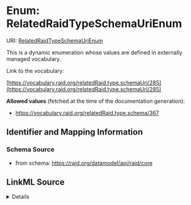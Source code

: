 # Enum: RelatedRaidTypeSchemaUriEnum 



URI: [RelatedRaidTypeSchemaUriEnum](../enums/RelatedRaidTypeSchemaUriEnum.md)


This is a dynamic enumeration whose values are defined in externally managed vocabulary. 

Link to the vocabulary:

[https://vocabulary.raid.org/relatedRaid.type.schemaUri/285](https://vocabulary.raid.org/relatedRaid.type.schemaUri/285)


**Allowed values** (fetched at the time of the documentation generation):

* https://vocabulary.raid.org/relatedRaid.type.schema/367











## Identifier and Mapping Information







### Schema Source


* from schema: https://raid.org/datamodel/api/raid/core







## LinkML Source

<details>
```yaml
name: RelatedRaidTypeSchemaUriEnum
from_schema: https://raid.org/datamodel/api/raid/core
rank: 1000
reachable_from:
  source_ontology: https://vocabs.ardc.edu.au/repository/api/sparql/raid_research-activity-identifier-raid-controlled-lists_raid-cl-v1-1
  source_nodes:
  - https://vocabulary.raid.org/relatedRaid.type.schemaUri/285
  relationship_types:
  - skos:hasTopConcept
  is_direct: true
  include_self: false
  traverse_up: false

```
</details>